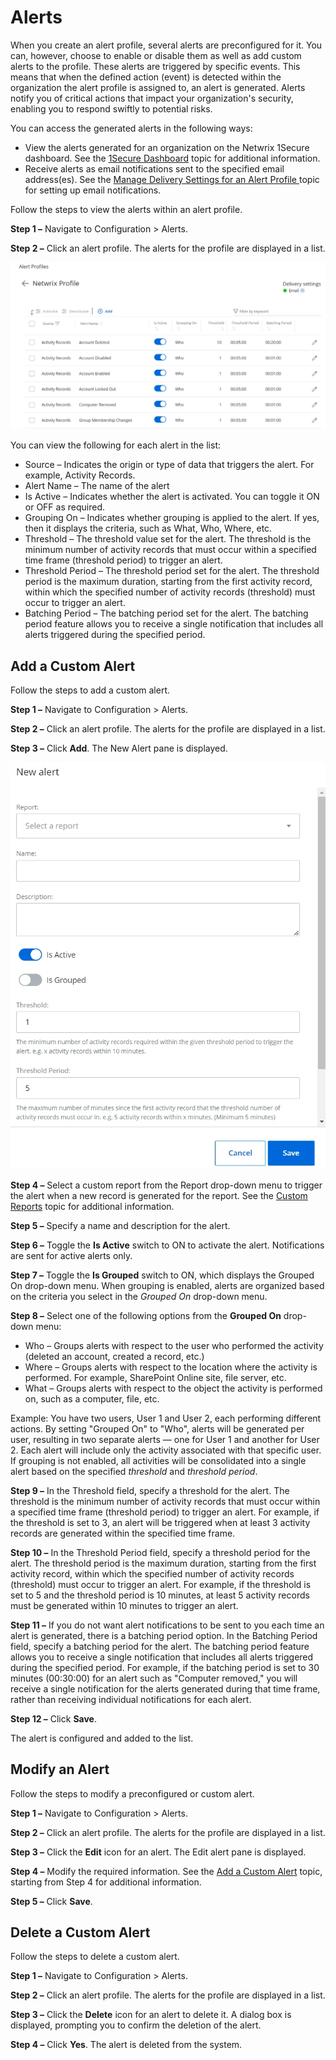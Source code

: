 # Alerts

When you create an alert profile, several alerts are preconfigured for it. You can, however, choose to enable or disable them as well as add custom alerts to the profile. These alerts are triggered by specific events. This means that when the defined action (event) is detected within the organization the alert profile is assigned to, an alert is generated. Alerts notify you of critical actions that impact your organization's security, enabling you to respond swiftly to potential risks.

You can access the generated alerts in the following ways:

- View the alerts generated for an organization on the Netwrix 1Secure dashboard. See the [1Secure Dashboard](../dashboard/overview.md) topic for additional information.
- Receive alerts as email notifications sent to the specified email address(es). See the [Manage Delivery Settings for an Alert Profile ](overview.md#manage-delivery-settings-for-an-alert-profile)topic for setting up email notifications.

Follow the steps to view the alerts within an alert profile.

__Step 1 –__ Navigate to Configuration > Alerts.

__Step 2 –__ Click an alert profile. The alerts for the profile are displayed in a list.

![Alerts List within an alert profile](../../../../static/img/product_docs/1secure/admin/alerts/alertslist.webp)

You can view the following for each alert in the list:

- Source – Indicates the origin or type of data that triggers the alert. For example, Activity Records.
- Alert Name – The name of the alert
- Is Active – Indicates whether the alert is activated. You can toggle it ON or OFF as required.
- Grouping On – Indicates whether grouping is applied to the alert. If yes, then it displays the criteria, such as What, Who, Where, etc.
- Threshold – The threshold value set for the alert. The threshold is the minimum number of activity records that must occur within a specified time frame (threshold period) to trigger an alert.
- Threshold Period – The threshold period set for the alert. The threshold period is the maximum duration, starting from the first activity record, within which the specified number of activity records (threshold) must occur to trigger an alert.
- Batching Period – The batching period set for the alert. The batching period feature allows you to receive a single notification that includes all alerts triggered during the specified period.

## Add a Custom Alert

Follow the steps to add a custom alert.

__Step 1 –__ Navigate to Configuration > Alerts.

__Step 2 –__ Click an alert profile. The alerts for the profile are displayed in a list.

__Step 3 –__ Click __Add__. The New Alert pane is displayed.

![New Alert Pane](../../../../static/img/product_docs/1secure/admin/alerts/addcustomalert.webp)

__Step 4 –__ Select a custom report from the Report drop-down menu to trigger the alert when a new record is generated for the report. See the [ Custom Reports](../searchandreports/customreports.md) topic for additional information.

__Step 5 –__ Specify a name and description for the alert.

__Step 6 –__ Toggle the __Is Active__ switch to ON to activate the alert. Notifications are sent for active alerts only.

__Step 7 –__ Toggle the __Is Grouped__ switch to ON, which displays the Grouped On drop-down menu. When grouping is enabled, alerts are organized based on the criteria you select in the _Grouped On_ drop-down menu.

__Step 8 –__ Select one of the following options from the __Grouped On__ drop-down menu:

- Who – Groups alerts with respect to the user who performed the activity (deleted an account, created a record, etc.)
- Where – Groups alerts with respect to the location where the activity is performed. For example, SharePoint Online site, file server, etc.
- What – Groups alerts with respect to the object the activity is performed on, such as a computer, file, etc.

Example: You have two users, User 1 and User 2, each performing different actions. By setting "Grouped On" to "Who", alerts will be generated per user, resulting in two separate alerts — one for User 1 and another for User 2. Each alert will include only the activity associated with that specific user. If grouping is not enabled, all activities will be consolidated into a single alert based on the specified _threshold_ and _threshold period_.

__Step 9 –__ In the Threshold field, specify a threshold for the alert. The threshold is the minimum number of activity records that must occur within a specified time frame (threshold period) to trigger an alert. For example, if the threshold is set to 3, an alert will be triggered when at least 3 activity records are generated within the specified time frame.

__Step 10 –__ In the Threshold Period field, specify a threshold period for the alert. The threshold period is the maximum duration, starting from the first activity record, within which the specified number of activity records (threshold) must occur to trigger an alert. For example, if the threshold is set to 5 and the threshold period is 10 minutes, at least 5 activity records must be generated within 10 minutes to trigger an alert.

__Step 11 –__ If you do not want alert notifications to be sent to you each time an alert is generated, there is a batching period option. In the Batching Period field, specify a batching period for the alert. The batching period feature allows you to receive a single notification that includes all alerts triggered during the specified period. For example, if the batching period is set to 30 minutes (00:30:00) for an alert such as "Computer removed," you will receive a single notification for the alerts generated during that time frame, rather than receiving individual notifications for each alert.

__Step 12 –__ Click __Save__.

The alert is configured and added to the list.

## Modify an Alert

Follow the steps to modify a preconfigured or custom alert.

__Step 1 –__ Navigate to Configuration > Alerts.

__Step 2 –__ Click an alert profile. The alerts for the profile are displayed in a list.

__Step 3 –__ Click the __Edit__ icon for an alert. The Edit alert pane is displayed.

__Step 4 –__ Modify the required information. See the [Add a Custom Alert](#add-a-custom-alert) topic, starting from Step 4 for additional information.

__Step 5 –__ Click __Save__.

## Delete a Custom Alert

Follow the steps to delete a custom alert.

__Step 1 –__ Navigate to Configuration > Alerts.

__Step 2 –__ Click an alert profile. The alerts for the profile are displayed in a list.

__Step 3 –__ Click the __Delete__ icon for an alert to delete it. A dialog box is displayed, prompting you to confirm the deletion of the alert.

__Step 4 –__ Click __Yes__. The alert is deleted from the system.
